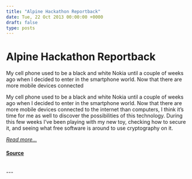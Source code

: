 ```yaml
---
title: "Alpine Hackathon Reportback"
date: Tue, 22 Oct 2013 00:00:00 +0000
draft: false
type: posts
---
```

# Alpine Hackathon Reportback





 My cell phone used to be a black and white Nokia until a couple of weeks ago when I decided to enter in the smartphone world. Now that there are more mobile devices connected

My cell phone used to be a black and white Nokia until a couple of weeks ago when I decided to enter in the smartphone world. Now that there are more mobile devices connected to the internet than computers, I think it’s time for me as well to discover the possibilities of this technology. During this few weeks I’ve been playing with my new toy, checking how to secure it, and seeing what free software is around to use cryptography on it.

[_Read more..._](https://signal.org/blog/alpine-hackathon-reportback/)

#### [Source](https://signal.org/blog/alpine-hackathon-reportback/)

<br/>
---

